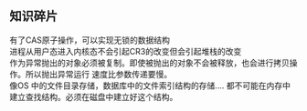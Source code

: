 ## 知识碎片
有了CAS原子操作，可以实现无锁的数据结构    
进程从用户态进入内核态不会引起CR3的改变但会引起堆栈的改变    
作为异常抛出的对象必须被复制。即使被抛出的对象不会被释放，也会进行拷贝操作。所以抛出异常运行 速度比参数传递要慢。    
像OS 中的文件目录存储，数据库中的文件索引结构的存储.... 都不可能在内存中建立查找结构。必须在磁盘中建立好这个结构。

